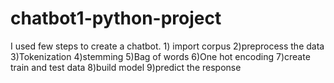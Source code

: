 # chatbot1-python-project
I used few steps to create a chatbot. 1) import corpus 2)preprocess the data 3)Tokenization 4)stemming 5)Bag of words 6)One hot encoding 7)create train and test data 8)build model 9)predict the response

